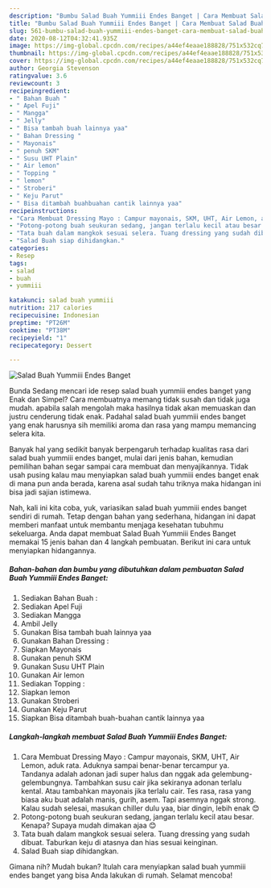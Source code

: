 ```yaml
---
description: "Bumbu Salad Buah Yummiii Endes Banget | Cara Membuat Salad Buah Yummiii Endes Banget Yang Paling Enak"
title: "Bumbu Salad Buah Yummiii Endes Banget | Cara Membuat Salad Buah Yummiii Endes Banget Yang Paling Enak"
slug: 561-bumbu-salad-buah-yummiii-endes-banget-cara-membuat-salad-buah-yummiii-endes-banget-yang-paling-enak
date: 2020-08-12T04:32:41.935Z
image: https://img-global.cpcdn.com/recipes/a44ef4eaae188828/751x532cq70/salad-buah-yummiii-endes-banget-foto-resep-utama.jpg
thumbnail: https://img-global.cpcdn.com/recipes/a44ef4eaae188828/751x532cq70/salad-buah-yummiii-endes-banget-foto-resep-utama.jpg
cover: https://img-global.cpcdn.com/recipes/a44ef4eaae188828/751x532cq70/salad-buah-yummiii-endes-banget-foto-resep-utama.jpg
author: Georgia Stevenson
ratingvalue: 3.6
reviewcount: 3
recipeingredient:
- " Bahan Buah "
- " Apel Fuji"
- " Mangga"
- " Jelly"
- " Bisa tambah buah lainnya yaa"
- " Bahan Dressing "
- " Mayonais"
- " penuh SKM"
- " Susu UHT Plain"
- " Air lemon"
- " Topping "
- " lemon"
- " Stroberi"
- " Keju Parut"
- " Bisa ditambah buahbuahan cantik lainnya yaa"
recipeinstructions:
- "Cara Membuat Dressing Mayo : Campur mayonais, SKM, UHT, Air Lemon, aduk rata. Aduknya sampai benar-benar tercampur ya. Tandanya adalah adonan jadi super halus dan nggak ada gelembung-gelembungnya. Tambahkan susu cair jika sekiranya adonan terlalu kental. Atau tambahkan mayonais jika terlalu cair. Tes rasa, rasa yang biasa aku buat adalah manis, gurih, asem. Tapi asemnya nggak strong. Kalau sudah selesai, masukan chiller dulu yaa, biar dingin, lebih enak 😊"
- "Potong-potong buah seukuran sedang, jangan terlalu kecil atau besar. Kenapa? Supaya mudah dimakan ajaa 😊"
- "Tata buah dalam mangkok sesuai selera. Tuang dressing yang sudah dibuat. Taburkan keju di atasnya dan hias sesuai keinginan."
- "Salad Buah siap dihidangkan."
categories:
- Resep
tags:
- salad
- buah
- yummiii

katakunci: salad buah yummiii 
nutrition: 217 calories
recipecuisine: Indonesian
preptime: "PT26M"
cooktime: "PT38M"
recipeyield: "1"
recipecategory: Dessert

---
```



![Salad Buah Yummiii Endes Banget](https://img-global.cpcdn.com/recipes/a44ef4eaae188828/751x532cq70/salad-buah-yummiii-endes-banget-foto-resep-utama.jpg)

Bunda Sedang mencari ide resep salad buah yummiii endes banget yang Enak dan Simpel? Cara membuatnya memang tidak susah dan tidak juga mudah. apabila salah mengolah maka hasilnya tidak akan memuaskan dan justru cenderung tidak enak. Padahal salad buah yummiii endes banget yang enak harusnya sih memiliki aroma dan rasa yang mampu memancing selera kita.



Banyak hal yang sedikit banyak berpengaruh terhadap kualitas rasa dari salad buah yummiii endes banget, mulai dari jenis bahan, kemudian pemilihan bahan segar sampai cara membuat dan menyajikannya. Tidak usah pusing kalau mau menyiapkan salad buah yummiii endes banget enak di mana pun anda berada, karena asal sudah tahu triknya maka hidangan ini bisa jadi sajian istimewa.


Nah, kali ini kita coba, yuk, variasikan salad buah yummiii endes banget sendiri di rumah. Tetap dengan bahan yang sederhana, hidangan ini dapat memberi manfaat untuk membantu menjaga kesehatan tubuhmu sekeluarga. Anda dapat membuat Salad Buah Yummiii Endes Banget memakai 15 jenis bahan dan 4 langkah pembuatan. Berikut ini cara untuk menyiapkan hidangannya.

<!--inarticleads1-->

##### Bahan-bahan dan bumbu yang dibutuhkan dalam pembuatan Salad Buah Yummiii Endes Banget:

1. Sediakan  Bahan Buah :
1. Sediakan  Apel Fuji
1. Sediakan  Mangga
1. Ambil  Jelly
1. Gunakan  Bisa tambah buah lainnya yaa
1. Gunakan  Bahan Dressing :
1. Siapkan  Mayonais
1. Gunakan  penuh SKM
1. Gunakan  Susu UHT Plain
1. Gunakan  Air lemon
1. Sediakan  Topping :
1. Siapkan  lemon
1. Gunakan  Stroberi
1. Gunakan  Keju Parut
1. Siapkan  Bisa ditambah buah-buahan cantik lainnya yaa




<!--inarticleads2-->

##### Langkah-langkah membuat Salad Buah Yummiii Endes Banget:

1. Cara Membuat Dressing Mayo : Campur mayonais, SKM, UHT, Air Lemon, aduk rata. Aduknya sampai benar-benar tercampur ya. Tandanya adalah adonan jadi super halus dan nggak ada gelembung-gelembungnya. Tambahkan susu cair jika sekiranya adonan terlalu kental. Atau tambahkan mayonais jika terlalu cair. Tes rasa, rasa yang biasa aku buat adalah manis, gurih, asem. Tapi asemnya nggak strong. Kalau sudah selesai, masukan chiller dulu yaa, biar dingin, lebih enak 😊
1. Potong-potong buah seukuran sedang, jangan terlalu kecil atau besar. Kenapa? Supaya mudah dimakan ajaa 😊
1. Tata buah dalam mangkok sesuai selera. Tuang dressing yang sudah dibuat. Taburkan keju di atasnya dan hias sesuai keinginan.
1. Salad Buah siap dihidangkan.




Gimana nih? Mudah bukan? Itulah cara menyiapkan salad buah yummiii endes banget yang bisa Anda lakukan di rumah. Selamat mencoba!
